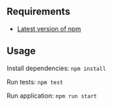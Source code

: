 ## Requirements
* [Latest version of npm](https://www.npmjs.com/get-npm)

## Usage
Install dependencies: `npm install`

Run tests: `npm test`

Run application: `npm run start`